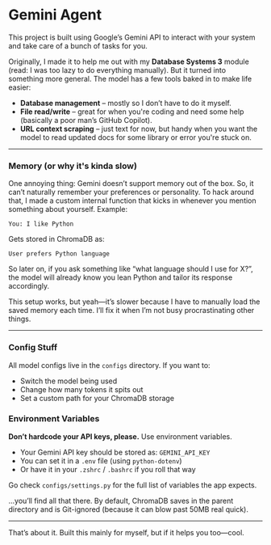 

# Gemini Agent

This project is built using Google’s Gemini API to interact with your system and take care of a bunch of tasks for you.

Originally, I made it to help me out with my **Database Systems 3** module (read: I was too lazy to do everything manually). But it turned into something more general. The model has a few tools baked in to make life easier:

* **Database management** – mostly so I don’t have to do it myself.
* **File read/write** – great for when you're coding and need some help (basically a poor man’s GitHub Copilot).
* **URL context scraping** – just text for now, but handy when you want the model to read updated docs for some library or error you're stuck on.

---

### Memory (or why it's kinda slow)

One annoying thing: Gemini doesn’t support memory out of the box. So, it can’t naturally remember your preferences or personality. To hack around that, I made a custom internal function that kicks in whenever you mention something about yourself. Example:

```
You: I like Python
```

Gets stored in ChromaDB as:

```
User prefers Python language
```

So later on, if you ask something like “what language should I use for X?”, the model will already know you lean Python and tailor its response accordingly.

This setup works, but yeah—it’s slower because I have to manually load the saved memory each time. I’ll fix it when I’m not busy procrastinating other things.

---

### Config Stuff

All model configs live in the `configs` directory. If you want to:

* Switch the model being used
* Change how many tokens it spits out
* Set a custom path for your ChromaDB storage


### Environment Variables

**Don’t hardcode your API keys, please.** Use environment variables.

* Your Gemini API key should be stored as: `GEMINI_API_KEY`
* You can set it in a `.env` file (using  `python-dotenv`)
* Or have it in your `.zshrc` / `.bashrc` if you roll that way

Go check `configs/settings.py` for the full list of variables the app expects.



…you’ll find all that there. By default, ChromaDB saves in the parent directory and is Git-ignored (because it can blow past 50MB real quick).

---

That’s about it. Built this mainly for myself, but if it helps you too—cool.
 

